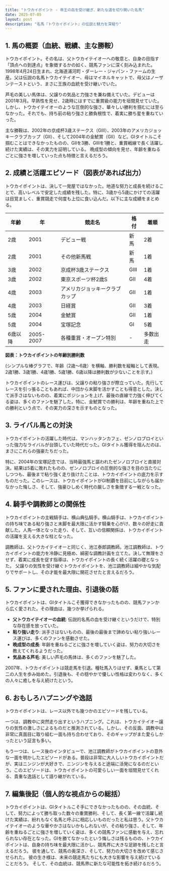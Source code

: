 ```yaml
---
title: "トウカイポイント - 帝王の血を受け継ぎ、新たな道を切り開いた名馬"
date: 2025-07-05
layout: post
description: "名馬『トウカイポイント』の伝説と魅力を深堀り"
---
```


## 1. 馬の概要（血統、戦績、主な勝鞍）

トウカイポイント。その名は、父トウカイテイオーへの敬意と、自身の目指す「頂点への到達点」を象徴するかの如く、競馬ファンに深く刻み込まれた。1998年4月24日生まれ、北海道浦河町・ダーレー・ジャパン・ファームの生産。父は伝説の名馬トウカイテイオー、母はマイネルキャットで、母父はノーザンテーストという、まさに王族の血統を受け継いでいた。

芦毛の美しい馬体は、父譲りの気品と力強さを兼ね備えていた。デビューは2001年3月。早熟性を見せ、2歳時にはすでに重賞級の能力を垣間見せていた。しかし、トウカイテイオーのような圧倒的な強さ、華々しい勝利を掴むには至らなかった。それでも、持ち前の粘り強さと勝負根性で、着実に勝ち星を重ねていった。

主な勝鞍は、2002年の京成杯3歳ステークス（GIII）、2003年のアメリカジョッキークラブカップ（GII）、そして2004年の金鯱賞（GII）など。GIタイトルこそ掴むことはできなかったものの、GIIを3勝、GIIIを1勝と、重賞戦線で長く活躍し続けた実績は、その実力を証明している。  晩成型の傾向を見せ、年齢を重ねるごとに強さを増していった点も特徴と言えるだろう。


## 2. 成績と活躍エピソード（図表があれば出力）


トウカイポイントは、決して一発屋ではなかった。地道な努力と成長を続けることで、高いレベルで安定した成績を残した。特に、3歳から5歳にかけての活躍は目覚ましく、重賞競走で何度も上位に食い込んだ。以下に主な成績をまとめる。

| 年齢 | 年 | 競走名             | 格付 | 着順 |
|-----|----|----------------------|-----|-----|
| 2歳  | 2001 | デビュー戦           | 新馬 | 2着 |
| 2歳  | 2001 | その他新馬戦         | 新馬 | 1着 |
| 3歳  | 2002 | 京成杯3歳ステークス | GIII | 1着 |
| 3歳  | 2002 | 東京スポーツ杯2歳S    | GII  | 4着 |
| 4歳  | 2003 | アメリカジョッキークラブカップ | GII | 1着 |
| 4歳  | 2003 | 日経賞               | GII  | 3着 |
| 5歳  | 2004 | 金鯱賞               | GII | 1着 |
| 5歳  | 2004 | 宝塚記念             | GI  | 5着 |
| 6歳以降 | 2005-2007 | 各種重賞・オープン特別 | -   | 多数出走 |


**図表：トウカイポイントの年齢別勝利数**

(シンプルな棒グラフで、年齢（2歳～6歳）を横軸、勝利数を縦軸として表現。2歳1勝、3歳1勝、4歳1勝、5歳1勝、6歳以降は勝利数が少ないことを示す。)


トウカイポイントのレース運びは、父譲りの粘り強さが際立っていた。先行してレースを引っ張ることもあれば、中団から末脚を活かすことも得意とした。決して派手さはないものの、着実にポジションを上げ、最後の直線で力強く伸びてくる姿は、多くのファンを魅了した。特に、金鯱賞での勝利は、年齢を重ねた上での勝利という点で、その実力の深さを示すものとなった。


## 3. ライバル馬との対決

トウカイポイントの活躍した時代は、マンハッタンカフェ、ゼンノロブロイといった強力なライバルが台頭していた時代だった。GIタイトル獲得を阻んだのは、まさにこれらの強豪たちだった。

特に、2004年の宝塚記念では、当時最強馬と謳われたゼンノロブロイと直接対決。結果は5着に敗れたものの、ゼンノロブロイの圧倒的な強さを目の当たりにしつつも、最後まで粘り強く走り抜けたことは、トウカイポイントの底力を示すものだった。このレースは、トウカイポイントがGI制覇を目前にしながらも届かなかった悔しさ、そして、強豪ひしめく時代の厳しさを象徴する一戦となった。


## 4. 騎手や調教師との関係性

トウカイポイントの主戦騎手は、横山典弘騎手。横山騎手は、トウカイポイントの持ち味である粘り強さと末脚を最大限に活かす騎乗を心がけ、数々の好走に貢献した。人馬一体となった走り、そして、互いの信頼関係は、トウカイポイントの活躍を支える大きな柱となった。

調教師は、父トウカイテイオーと同じく、池江泰郎調教師。池江調教師は、トウカイポイントの能力を冷静に見極め、綿密な調教計画を立てた。決して無理をさせず、着実に成長を促す指導は、トウカイポイントの長く続く活躍の礎となった。  父譲りの気性を受け継ぐトウカイポイントを、池江調教師は細やかな気配りでサポートし、その才能を最大限に開花させたと言えるだろう。


## 5. ファンに愛された理由、引退後の話

トウカイポイントは、GIタイトルこそ獲得できなかったものの、競馬ファンから広く愛された。その理由は、幾つか挙げられる。

* **父トウカイテイオーの血統**: 伝説的名馬の血を受け継ぐというだけで、特別な存在感を放っていた。
* **粘り強い走り**: 派手さはないものの、最後の最後まで諦めない粘り強いレース運びは、多くのファンを感動させた。
* **晩成型の成長**: 年齢を重ねるごとに強さを増していく姿は、努力の大切さを教えてくれるようだった。
* **気品ある芦毛**: 美しい芦毛の馬体は、多くのファンを魅了した。

2007年、トウカイポイントは競走馬を引退。種牡馬入りはせず、乗馬として第二の人生を歩み始めた。引退後も、その穏やかで優しい性格は変わりなく、多くの人々に癒しを与え続けたという。


## 6. おもしろハプニングや逸話

トウカイポイントは、レース以外でも幾つかのエピソードを残している。

一つは、調教中に突然走り出すというハプニング。これは、トウカイテイオー譲りの気性の激しさによるものだと推測されている。しかし、その反面、調教中は非常に真面目に取り組む一面も持ち合わせており、そのギャップがまた愛らしかったという証言も多い。

もう一つは、レース後のインタビューで、池江調教師がトウカイポイントの意外な一面を明かしたエピソードがある。普段は非常に大人しいトウカイポイントだが、実はニンジンが大好きで、ニンジンを与えると途端に活発になるのだという。このエピソードは、トウカイポイントの可愛らしい一面を垣間見せてくれる、貴重な逸話として語り継がれている。


## 7. 編集後記（個人的な視点からの総括）

トウカイポイントは、GIタイトルこそ手にできなかったものの、その血統、そして、努力によって勝ち取った数々の重賞勝利、そして、長く第一線で活躍し続けた実績は、紛れもなく名馬と呼ぶに相応しいものだったと私は思う。父トウカイテイオーのような華やかさはないかもしれないが、その粘り強さ、そして、年齢を重ねるごとに強さを増していく姿は、多くの競馬ファンに感動を与え、忘れられない存在となった。GIを勝てなかったという悔しさは残るものの、トウカイポイントは、自身の持ち味を最大限に活かし、競馬界に大きな足跡を残したと言えるだろう。  彼を通して、競馬の奥深さ、そして、努力の大切さを改めて感じさせられた。  彼の生き様は、未来の競走馬たちにも大きな影響を与え続けていることだろう。  そして、その血統は、競馬界に新たな可能性を拓き続けるだろう。
